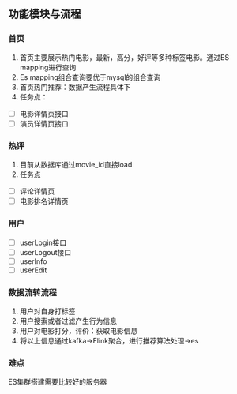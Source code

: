 ## 功能模块与流程

### 首页  
1. 首页主要展示热门电影，最新，高分，好评等多种标签电影。通过ES mapping进行查询  
2. Es mapping组合查询要优于mysql的组合查询
3. 首页热门推荐：数据产生流程具体下
4. 任务点：
- [ ] 电影详情页接口
- [ ] 演员详情页接口

### 热评
1. 目前从数据库通过movie_id直接load
2. 任务点
- [ ] 评论详情页
- [ ] 电影排名详情页

### 用户
- [ ] userLogin接口
- [ ] userLogout接口
- [ ] userInfo
- [ ] userEdit

### 数据流转流程
1. 用户对自身打标签
2. 用户搜索或者过滤产生行为信息
3. 用户对电影打分，评价：获取电影信息
4. 将以上信息通过kafka->Flink聚合，进行推荐算法处理->es

### 难点
ES集群搭建需要比较好的服务器